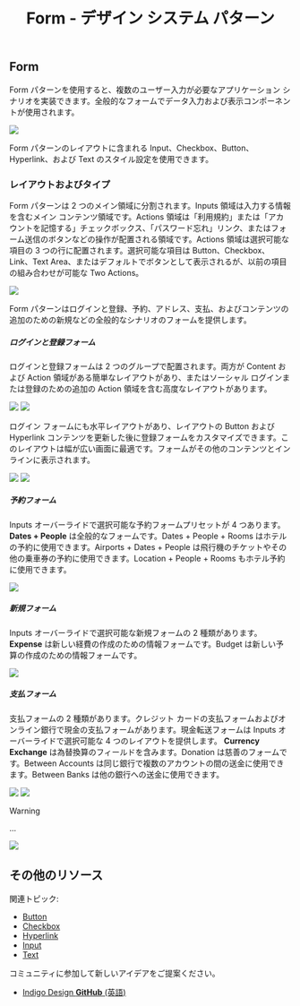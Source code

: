 ﻿---
title: Form - デザイン システム パターン
_description: Form パターン シンボルは様々なデータ入力および表示要素を含みます。
_keywords: デザイン システム, Sketch, Ignite UI for Angular, パターン, UI ライブラリ, ウィジェット
_language: ja
---

## Form

Form パターンを使用すると、複数のユーザー入力が必要なアプリケーション シナリオを実装できます。全般的なフォームでデータ入力および表示コンポーネントが使用されます。

<img src="../images/form_demo.png" srcset="../images/form_demo@2x.png 2x" />

Form パターンのレイアウトに含まれる Input、Checkbox、Button、Hyperlink、および Text のスタイル設定を使用できます。

### レイアウトおよびタイプ

Form パターンは 2 つのメイン領域に分割されます。Inputs 領域は入力する情報を含むメイン コンテンツ領域です。Actions 領域は「利用規約」または「アカウントを記憶する」チェックボックス、「パスワード忘れ」リンク、またはフォーム送信のボタンなどの操作が配置される領域です。Actions 領域は選択可能な項目の 3 つの行に配置されます。選択可能な項目は Button、Checkbox、Link、Text Area、またはデフォルトでボタンとして表示されるが、以前の項目の組み合わせが可能な Two Actions。

<img src="../images/form_content.png" srcset="../images/form_content@2x.png 2x" />

Form パターンはログインと登録、予約、アドレス、支払、およびコンテンツの追加のための新規などの全般的なシナリオのフォームを提供します。

##### ログインと登録フォーム

ログインと登録フォームは 2 つのグループで配置されます。両方が Content および Action 領域がある簡単なレイアウトがあり、またはソーシャル ログインまたは登録のための追加の Action 領域を含む高度なレイアウトがあります。

<img src="../images/form_login-simple.png" srcset="../images/form_login-simple@2x.png 2x" />
<img src="../images/form_login-social.png" srcset="../images/form_login-social@2x.png 2x" />

ログイン フォームにも水平レイアウトがあり、レイアウトの Button および Hyperlink コンテンツを更新した後に登録フォームをカスタマイズできます。このレイアウトは幅が広い画面に最適です。フォームがその他のコンテンツとインラインに表示されます。

<img src="../images/form_login-horizontal.png" srcset="../images/form_login-horizontal@2x.png 2x" />
<img src="../images/form_register-horizontal.png" srcset="../images/form_register-horizontal@2x.png 2x" />

##### 予約フォーム

Inputs オーバーライドで選択可能な予約フォームプリセットが 4 つあります。**Dates + People** は全般的なフォームです。Dates + People + Rooms はホテルの予約に使用できます。Airports + Dates + People は飛行機のチケットやその他の乗車券の予約に使用できます。Location + People + Rooms もホテル予約に使用できます。

<img src="../images/form_booking.png" srcset="../images/form_booking@2x.png 2x" />

##### 新規フォーム

Inputs オーバーライドで選択可能な新規フォームの 2 種類があります。**Expense** は新しい経費の作成のための情報フォームです。Budget は新しい予算の作成のための情報フォームです。

<img src="../images/form_new.png" srcset="../images/form_new@2x.png 2x" />

##### 支払フォーム

支払フォームの 2 種類があります。クレジット カードの支払フォームおよびオンライン銀行で現金の支払フォームがあります。現金転送フォームは Inputs オーバーライドで選択可能な 4 つのレイアウトを提供します。 **Currency Exchange** は為替換算のフィールドを含みます。Donation は慈善のフォームです。Between Accounts は同じ銀行で複数のアカウントの間の送金に使用できます。Between Banks は他の銀行への送金に使用できます。

<img src="../images/form_card.png" srcset="../images/form_card@2x.png 2x" />
<img src="../images/form_cash.png" srcset="../images/form_cash@2x.png 2x" />

> [!WARNING]
> ...

<img src="../images/form_detach.png" />

## その他のリソース

関連トピック:

- [Button](button.md)
- [Checkbox](checkbox.md)
- [Hyperlink](hyperlink.md)
- [Input](input.md)
- [Text](text.md)
  <div class="divider--half"></div>

コミュニティに参加して新しいアイデアをご提案ください。

- [Indigo Design **GitHub** (英語)](https://github.com/IgniteUI/design-system-docfx)
